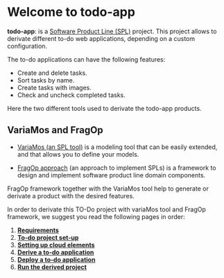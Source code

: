 # Welcome to todo-app

**todo-app**: is a [Software Product Line (SPL)](https://en.wikipedia.org/wiki/Software_product_line) project. This project allows to derivate different to-do web applications, depending on a custom configuration.

The to-do applications can have the following features:
  * Create and delete tasks.
  * Sort tasks by name.
  * Create tasks with images.
  * Check and uncheck completed tasks.

Here the two different tools used to derivate the todo-app products.

## VariaMos and FragOp

 * [VariaMos (an SPL tool)](https://github.com/VariaMosORG/VariaMos/wiki) is a modeling tool that can be easily extended, and that allows you to define your models.

* [FragOp approach](https://www.researchgate.net/publication/328766451_Fragment-oriented_programming_A_framework_to_design_and_implement_software_product_line_domain_components) (an approach to implement SPLs)  is a framework to design and implement software product line domain components. 

FragOp framework together with the VariaMos tool help to generate or derivate a product with the desired features.

In order to derivate this TO-Do project with variaMos tool and FragOp framework, we suggest you read the following pages in order:

1.  **[Requirements](https://github.com/vlondonoo/todo-app-VariaMos/wiki/Requirements)**
2.  **[To‐do project set‐up](https://github.com/vlondonoo/todo-app-VariaMos/wiki/To%E2%80%90do-project-set%E2%80%90up)**
2.  **[Setting up cloud elements](https://github.com/vlondonoo/todo-app-VariaMos/wiki/Setting-up-cloud-elements)**
4.  **[Derive a to‐do application](https://github.com/vlondonoo/todo-app-VariaMos/wiki/Derive-a-to%E2%80%90do-application)**
5.  **[Deploy a to‐do application](https://github.com/vlondonoo/todo-app-VariaMos/wiki/Deploy-a-to%E2%80%90do-application)**
6.  **[Run the derived project](https://github.com/vlondonoo/todo-app-VariaMos/wiki/Run-the-derived-project)**

